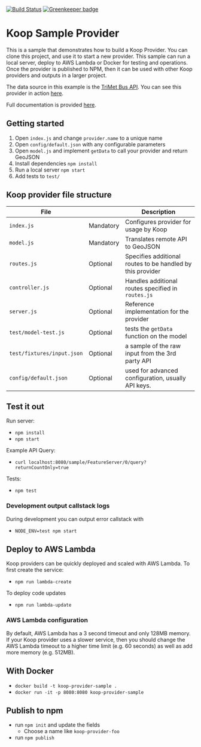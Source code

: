 [![Build Status](https://travis-ci.org/koopjs/koop-provider-sample.svg?branch=master)](https://travis-ci.org/koopjs/koop-provider-sample) [![Greenkeeper badge](https://badges.greenkeeper.io/koopjs/koop-provider-sample.svg)](https://greenkeeper.io/)


# Koop Sample Provider

This is a sample that demonstrates how to build a Koop Provider. You can clone this project, and use it to start a new provider. This sample can run a local server, deploy to AWS Lambda or Docker for testing and operations. Once the provider is published to NPM, then it can be used with other Koop providers and outputs in a larger project.


The data source in this example is the [TriMet Bus API](https://developer.trimet.org). You can see this provider in action [here](http://dcdev.maps.arcgis.com/home/item.html?id=2603e7e3f10742f78093edf8ea2adfd8#visualize).

Full documentation is provided [here](https://koopjs.github.io/docs/specs/provider/).

## Getting started

1. Open `index.js` and change `provider.name` to a unique name
1. Open `config/default.json` with any configurable parameters
1. Open `model.js` and implement `getData` to call your provider and return GeoJSON
1. Install dependencies `npm install`
1. Run a local server `npm start`
1. Add tests to `test/`

## Koop provider file structure

| File | | Description |
| --- | --- | --- |
| `index.js` | Mandatory | Configures provider for usage by Koop |
| `model.js` | Mandatory | Translates remote API to GeoJSON |
| `routes.js` | Optional | Specifies additional routes to be handled by this provider |
| `controller.js` | Optional | Handles additional routes specified in `routes.js` |
| `server.js` | Optional | Reference implementation for the provider |
| `test/model-test.js` | Optional | tests the `getData` function on the model |
| `test/fixtures/input.json` | Optional | a sample of the raw input from the 3rd party API |
| `config/default.json` | Optional | used for advanced configuration, usually API keys. |


## Test it out
Run server:
- `npm install`
- `npm start`

Example API Query:
- `curl localhost:8080/sample/FeatureServer/0/query?returnCountOnly=true`

Tests:
- `npm test`

### Development output callstack logs

During development you can output error callstack with

- `NODE_ENV=test npm start`


## Deploy to AWS Lambda

Koop providers can be quickly deployed and scaled with AWS Lambda. To first create the service:

- `npm run lambda-create`

To deploy code updates

- `npm run lambda-update`

### AWS Lambda configuration

By default, AWS Lambda has a 3 second timeout and only 128MB memory. If your Koop provider uses a slower service, then you should change the AWS Lambda timeout to a higher time limit (e.g. 60 seconds) as well as add more memory (e.g. 512MB).

## With Docker

- `docker build -t koop-provider-sample .`
- `docker run -it -p 8080:8080 koop-provider-sample`

## Publish to npm

- run `npm init` and update the fields
  - Choose a name like `koop-provider-foo`
- run `npm publish`
